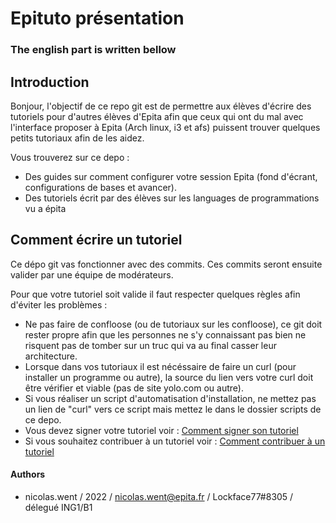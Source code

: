 # Epituto présentation

### The english part is written bellow

## Introduction

Bonjour, l'objectif de ce repo git est de permettre aux élèves d'écrire des tutoriels pour d'autres élèves d'Epita afin que ceux qui ont du mal avec l'interface proposer à Epita (Arch linux, i3 et afs) puissent trouver quelques petits tutoriaux afin de les aidez.

Vous trouverez sur ce depo :
* Des guides sur comment configurer votre session Epita (fond d'écrant, configurations de bases et avancer).
* Des tutoriels écrit par des élèves sur les languages de programmations vu a épita

## Comment écrire un tutoriel

Ce dépo git vas fonctionner avec des commits. Ces commits seront ensuite valider par une équipe de modérateurs.

Pour que votre tutoriel soit valide il faut respecter quelques règles afin d'éviter les problèmes :
* Ne pas faire de confloose (ou de tutoriaux sur les confloose), ce git doit rester propre afin que les personnes ne s'y connaissant pas bien ne risquent pas de tomber sur un truc qui va au final casser leur architecture.
* Lorsque dans vos tutoriaux il est nécéssaire de faire un curl (pour installer un programme ou autre), la source du lien vers votre curl doit être vérifier et viable (pas de site yolo.com ou autre).
* Si vous réaliser un script d'automatisation d'installation, ne mettez pas un lien de "curl" vers ce script mais mettez le dans le dossier scripts de ce depo.
* Vous devez signer votre tutoriel voir : [Comment signer son tutoriel](https://github.com/NicolasWent/Epituto/blob/master/Comment%20signer%20son%20tutoriel.md)
* Si vous souhaitez contribuer à un tutoriel voir : [Comment contribuer à un tutoriel](https://github.com/NicolasWent/Epituto/blob/master/Comment%20contribuer%20%C3%A0%20un%20tutoriel.md)

#### Authors
* nicolas.went / 2022 / nicolas.went@epita.fr / Lockface77#8305 / délegué ING1/B1
